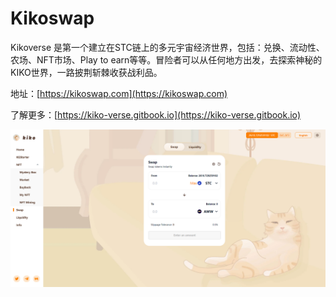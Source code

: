 # Kikoswap

Kikoverse 是第一个建立在STC链上的多元宇宙经济世界，包括：兑换、流动性、农场、NFT市场、Play to earn等等。冒险者可以从任何地方出发，去探索神秘的KIKO世界，一路披荆斩棘收获战利品。



地址：[https://kikoswap.com](https://kikoswap.com)

了解更多：[https://kiko-verse.gitbook.io](https://kiko-verse.gitbook.io)

![](<../../.gitbook/assets/image (19).png>)

